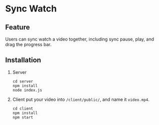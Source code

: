 # Sync Watch

## Feature

Users can sync watch a video together, including sync pause, play, and drag the progress bar.

## Installation
1. Server
   ```
   cd server
   npm install
   node index.js
   ```
2. Client
   put your video into `/client/public/`, and name it `video.mp4`.
   ```
   cd client
   npm install
   npm start
   ```
